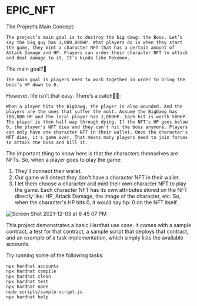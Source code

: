 # EPIC_NFT

The Project’s Main Concept:

	The project’s main goal is to destroy the big dawg: the Boss. Let’s say the big guy has 1,000,000HP. What players do is when they start the game, they mint a character NFT that has a certain amount of Attack Damage and HP. Players can order their character NFT to attack and deal damage to it. It’s kinda like Pokemon.

The main goal?💪 

	The main goal is players need to work together in order to bring the boss’s HP down to 0. 

However, life isn’t that easy. There’s a catch🤞🏼:
	
	When a player hits the BigDawg, the player is also wounded. And the players are the ones that suffer the most. Assume the BigDawg has 100,000 HP and the local player has 1,000HP. Each hit is worth 500HP. The player is then half-way through dying. If the NFT's HP goes below 0, the player's NFT dies and they can't hit the boss anymore. Players can only have one character NFT in their wallet. Once the character's NFT dies, it's game over. That means many players need to join forces to attack the boss and kill it.

The important thing to know here is that the characters themselves are NFTs.
So, when a player goes to play the game:
1) They'll connect their wallet.
2) Our game will detect they don't have a character NFT in their wallet.
3) I let them choose a character and mint their own character NFT to play the game. Each character NFT has its own attributes stored on the NFT directly like: HP, Attack Damage, the image of the character, etc. So, when the character's HP hits 0, it would say hp: 0 on the NFT itself.



![Screen Shot 2021-12-03 at 6 45 07 PM](https://user-images.githubusercontent.com/55955558/144686698-a95cebae-b8b1-442c-b46c-8f12f879aa4e.png)




This project demonstrates a basic Hardhat use case. It comes with a sample contract, a test for that contract, a sample script that deploys that contract, and an example of a task implementation, which simply lists the available accounts.

Try running some of the following tasks:

```shell
npx hardhat accounts
npx hardhat compile
npx hardhat clean
npx hardhat test
npx hardhat node
node scripts/sample-script.js
npx hardhat help
```

